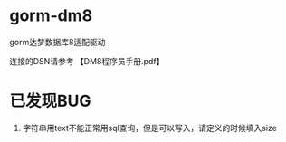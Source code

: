 # gorm-dm8

gorm达梦数据库8适配驱动

连接的DSN请参考 【DM8程序员手册.pdf】

# 已发现BUG
1. 字符串用text不能正常用sql查询，但是可以写入，请定义的时候填入size